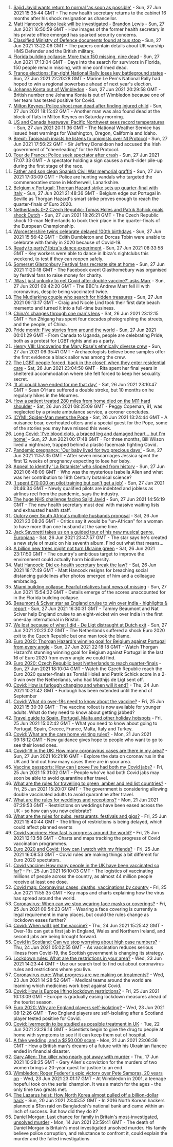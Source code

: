 1. [Sajid Javid wants return to normal 'as soon as possible'](https://www.bbc.co.uk/news/uk-57627708) - Sun, 27 Jun 2021 15:35:44 GMT - The new health secretary returns to the cabinet 16 months after his shock resignation as chancellor.
2. [Matt Hancock video leak will be investigated - Brandon Lewis](https://www.bbc.co.uk/news/uk-politics-57628523) - Sun, 27 Jun 2021 16:50:59 GMT - How images of the former health secretary in his private office emerged has sparked security concerns.
3. [Classified Ministry of Defence documents found at bus stop](https://www.bbc.co.uk/news/uk-57624942) - Sun, 27 Jun 2021 13:22:06 GMT - The papers contain details about UK warship HMS Defender and the British military.
4. [Florida building collapse: More than 150 missing, nine dead](https://www.bbc.co.uk/news/world-us-canada-57631698) - Sun, 27 Jun 2021 17:13:04 GMT - Days into the search for survivors in Florida, 150 people remain missing, with nine confirmed dead.
5. [France elections: Far-right National Rally loses key battleground states](https://www.bbc.co.uk/news/world-europe-57631418) - Sun, 27 Jun 2021 22:20:28 GMT - Marine Le Pen's National Rally had hoped to win a regional powerbase ahead of next year's election.
6. [Johanna Konta out of Wimbledon](https://www.bbc.co.uk/sport/tennis/57632878) - Sun, 27 Jun 2021 20:29:58 GMT - British number one Johanna Konta is out of Wimbledon because one of her team has tested positive for Covid.
7. [Milton Keynes: Police shoot man dead after finding injured child](https://www.bbc.co.uk/news/uk-england-beds-bucks-herts-57627055) - Sun, 27 Jun 2021 18:15:42 GMT - Another man was also found dead at the block of flats in Milton Keynes on Saturday morning.
8. [US and Canada heatwave: Pacific Northwest sees record temperatures](https://www.bbc.co.uk/news/world-us-canada-57626173) - Sun, 27 Jun 2021 20:11:36 GMT - The National Weather Service has issued heat warnings for Washington, Oregon, California and Idaho.
9. [Brexit: Taoiseach insists he listens to unionists over NI Protocol](https://www.bbc.co.uk/news/world-europe-57631812) - Sun, 27 Jun 2021 17:56:22 GMT - Sir Jeffrey Donaldson had accused the Irish government of "cheerleading" for the NI Protocol.
10. [Tour de France: Police seek spectator after crash](https://www.bbc.co.uk/news/world-europe-57631134) - Sun, 27 Jun 2021 17:07:33 GMT - A spectator holding a sign causes a multi-rider pile-up during the first stage of the race.
11. [Father and son clean Spanish Civil War memorial graffiti](https://www.bbc.co.uk/news/uk-scotland-glasgow-west-57631372) - Sun, 27 Jun 2021 17:03:09 GMT - Police are hunting vandals who targeted the commemorative stone in Motherwell, Lanarkshire.
12. [Belgium v Portugal: Thorgan Hazard strike sets up quarter-final with Italy](https://www.bbc.co.uk/sport/football/51198525) - Sun, 27 Jun 2021 21:48:36 GMT - Belgium edge out Portugal in Seville as Thorgan Hazard's smart strike proves enough to reach the quarter-finals of Euro 2020.
13. [Netherlands 0-2 Czech Republic: Tomas Holes and Patrik Schick goals shock Dutch](https://www.bbc.co.uk/sport/football/51198518) - Sun, 27 Jun 2021 18:26:21 GMT - The Czech Republic shock 10-man Netherlands to book their place in the quarter-finals of the European Championship.
14. [Worcestershire twins celebrate delayed 100th birthdays](https://www.bbc.co.uk/news/uk-england-hereford-worcester-57631022) - Sun, 27 Jun 2021 15:56:42 GMT - Edith Dumbleton and Dorcas Tobin were unable to celebrate with family in 2020 because of Covid-19.
15. [Ready to party? Ibiza's dance experiment](https://www.bbc.co.uk/news/world-europe-57614377) - Sun, 27 Jun 2021 08:33:58 GMT - Key workers were able to dance in Ibiza's nightclubs this weekend, to test if they can reopen safely.
16. [Somerset Glastonbury Festival fans recreate site at home](https://www.bbc.co.uk/news/uk-england-somerset-57628893) - Sun, 27 Jun 2021 11:20:18 GMT - The Facebook event Glasthomebury was organised by festival fans to raise money for charity.
17. ['Was I just unlucky to get Covid after double vaccine?' asks Marr](https://www.bbc.co.uk/news/uk-57628287) - Sun, 27 Jun 2021 09:42:20 GMT - The BBC's Andrew Marr fell ill with coronavirus, despite being vaccinated twice.
18. [The Mudlarking couple who search for hidden treasures](https://www.bbc.co.uk/news/uk-scotland-57583068) - Sun, 27 Jun 2021 09:13:17 GMT - Craig and Nicole Lind took their first date beach memento and turned it into a full-time business.
19. [China's changes through one man's lens](https://www.bbc.co.uk/news/world-asia-china-57603023) - Sat, 26 Jun 2021 23:12:15 GMT - Yan Zhigang has spent four decades photographing the streets, and the people, of China.
20. [Pride month: Five stories from around the world](https://www.bbc.co.uk/news/world-57604310) - Sun, 27 Jun 2021 00:01:29 GMT - From Canada to Uganda, people are celebrating Pride, both as a protest for LGBT rights and as a party.
21. [Henry VIII: Uncovering the Mary Rose's ethnically diverse crew](https://www.bbc.co.uk/news/uk-wales-57601942) - Sun, 27 Jun 2021 06:35:41 GMT - Archaeologists believe bone samples offer the first evidence a black sailor was among the crew.
22. [The LGBT people forced 'back in the closet' when they enter residential care](https://www.bbc.co.uk/news/uk-57604411) - Sat, 26 Jun 2021 23:04:50 GMT - Rita spent her final years in sheltered accommodation where she felt forced to keep her sexuality secret.
23. [‘It all could have ended for me that day'](https://www.bbc.co.uk/news/uk-northern-ireland-57586924) - Sat, 26 Jun 2021 23:10:47 GMT - Sean O'Hare suffered a double stroke, but 10 months on he regularly hikes in the Mournes.
24. [How a patient treated 280 miles from home died on the M11 hard shoulder](https://www.bbc.co.uk/news/uk-england-norfolk-57575298) - Sat, 26 Jun 2021 08:25:09 GMT - Peggy Copeman, 81, was neglected by a private ambulance service, a coroner concludes.
25. [ICYMI: Spider-Man meets the Pope](https://www.bbc.co.uk/news/world-57589858) - Sat, 26 Jun 2021 13:24:44 GMT - A nuisance bear, overheated otters and a special guest for the Pope, some of the stories you may have missed this week.
26. [Long Covid: 'I've blood clots, a braced leg and damaged heart... but I'm home'](https://www.bbc.co.uk/news/uk-57569540) - Sun, 27 Jun 2021 00:17:48 GMT - For three months, Bill Wilson lived a nightmare, trapped behind a plastic facemask fighting Covid.
27. [Pandemic pregnancy: 'Our baby lived for two precious days'](https://www.bbc.co.uk/news/uk-57627740) - Sun, 27 Jun 2021 11:57:35 GMT - After seven miscarriages Jessica spent the first 12 weeks of pregnancy expecting to lose her baby.
28. [Appeal to identify 'La Botaniste' who slipped from history](https://www.bbc.co.uk/news/science-environment-57601841) - Sun, 27 Jun 2021 06:48:09 GMT - Who was the mysterious Isabella Allen and what was her contribution to 19th Century botanical science?
29. ['I spent £70,000 on pilot training but can't get a job'](https://www.bbc.co.uk/news/business-57449833) - Sun, 27 Jun 2021 01:46:34 GMT - Newly qualified pilots are indebted and jobless as airlines reel from the pandemic, says the industry.
30. [The huge NHS challenge facing Sajid Javid](https://www.bbc.co.uk/news/health-57628533) - Sun, 27 Jun 2021 14:56:19 GMT - The new health secretary must deal with massive waiting lists and exhausted health staff.
31. [Outcry over South Africa's multiple husbands proposal](https://www.bbc.co.uk/news/world-africa-57548646) - Sat, 26 Jun 2021 23:08:26 GMT - Critics say it would be "un-African" for a woman to have more than one husband at the same time.
32. [Jack Savoretti takes us on a guided tour of his new musical genre, Europiana](https://www.bbc.co.uk/news/entertainment-arts-57609207) - Sat, 26 Jun 2021 23:47:57 GMT - The star says he's created a new style of music on his seventh album. Find out what that means...
33. [A billion new trees might not turn Ukraine green](https://www.bbc.co.uk/news/world-europe-57566701) - Sat, 26 Jun 2021 23:17:50 GMT - The country's ambitious target to improve the environment could actually harm biodiversity.
34. [Matt Hancock: Did ex-health secretary break the law?](https://www.bbc.co.uk/news/57611369) - Sat, 26 Jun 2021 18:17:49 GMT - Matt Hancock resigns for breaching social distancing guidelines after photos emerged of him and a colleague embracing.
35. [Miami building collapse: Fearful relatives hunt news of missing](https://www.bbc.co.uk/news/world-us-canada-57609104) - Sun, 27 Jun 2021 15:54:32 GMT - Details emerge of the scores unaccounted for in the Florida building collapse.
36. [Beaumont & Sciver star as England cruise to win over India - highlights & report](https://www.bbc.co.uk/sport/cricket/57629552) - Sun, 27 Jun 2021 16:30:31 GMT - Tammy Beaumont and Nat Sciver help England cruise to an eight-wicket win over India in the first one-day international in Bristol.
37. [We lost because of what I did - De Ligt distraught at Dutch exit](https://www.bbc.co.uk/sport/football/57632560) - Sun, 27 Jun 2021 20:23:02 GMT - The Netherlands suffered a shock Euro 2020 exit to the Czech Republic but one man took the blame.
38. [Euro 2020: Thorgan Hazard's winning goal for Belgium against Portugal from every angle](https://www.bbc.co.uk/sport/av/football/57631865) - Sun, 27 Jun 2021 22:18:18 GMT - Watch Thorgan Hazard's stunning winning goal for Belgium against Portugal in the last 16 of Euro 2020 from every angle we could find.
39. [Euro 2020: Czech Republic beat Netherlands to reach quarter-finals](https://www.bbc.co.uk/sport/av/football/57632085) - Sun, 27 Jun 2021 18:10:04 GMT - Watch the Czech Republic reach the Euro 2020 quarter-finals as Tomáš Holeš and Patrik Schick score in a 2-0 win over the Netherlands, who had Matthijs de Ligt sent off.
40. [Covid: How is furlough changing and when will it end?](https://www.bbc.co.uk/news/explainers-52135342) - Thu, 24 Jun 2021 10:21:42 GMT - Furlough has been extended until the end of September
41. [Covid: What do over-18s need to know about the vaccine?](https://www.bbc.co.uk/news/health-57273875) - Fri, 25 Jun 2021 15:30:39 GMT - The vaccine rollout is now available for younger adults. What do they need to know about getting jabbed?
42. [Travel guide to Spain, Portugal, Malta and other holiday hotspots](https://www.bbc.co.uk/news/explainers-56997931) - Fri, 25 Jun 2021 15:02:42 GMT - What you need to know about going to Portugal, Spain, Greece, France, Malta, Italy and Turkey.
43. [Covid: What are the care home visiting rules?](https://www.bbc.co.uk/news/explainers-53503712) - Mon, 21 Jun 2021 09:18:12 GMT - New guidance gives hope to people who want to go to see their loved ones.
44. [Covid-19 in the UK: How many coronavirus cases are there in my area?](https://www.bbc.co.uk/news/uk-51768274) - Sun, 27 Jun 2021 16:21:16 GMT - Explore the data on coronavirus in the UK and find out how many cases there are in your area.
45. [Vaccine passports: How can I prove I've had both my Covid jabs?](https://www.bbc.co.uk/news/explainers-55718553) - Fri, 25 Jun 2021 15:31:02 GMT - People who've had both Covid jabs may soon be able to avoid quarantine after travel.
46. [What are the rules for travelling to green, amber and red list countries?](https://www.bbc.co.uk/news/explainers-52544307) - Fri, 25 Jun 2021 15:20:07 GMT - The government is considering allowing double vaccinated adults to avoid quarantine after travel.
47. [What are the rules for weddings and receptions?](https://www.bbc.co.uk/news/explainers-52811509) - Mon, 21 Jun 2021 07:29:53 GMT - Restrictions on weddings have been eased across the UK - so how can you now celebrate?
48. [What are the rules for pubs, restaurants, festivals and gigs?](https://www.bbc.co.uk/news/business-52977388) - Fri, 25 Jun 2021 15:40:44 GMT - The lifting of restrictions is being delayed, which could affect planned events
49. [Covid vaccines: How fast is progress around the world?](https://www.bbc.co.uk/news/world-56237778) - Fri, 25 Jun 2021 12:13:58 GMT - Charts and maps tracking the progress of Covid vaccination programmes.
50. [Euro 2020 and Covid: How can I watch with my friends?](https://www.bbc.co.uk/news/uk-57386719) - Fri, 25 Jun 2021 16:08:53 GMT - Covid rules are making things a bit different for Euro 2020 spectators.
51. [Covid vaccine: How many people in the UK have been vaccinated so far?](https://www.bbc.co.uk/news/health-55274833) - Fri, 25 Jun 2021 16:10:03 GMT - The logistics of vaccinating millions of people across the country, as almost 44 million people receive at least one dose.
52. [Covid map: Coronavirus cases, deaths, vaccinations by country](https://www.bbc.co.uk/news/world-51235105) - Fri, 25 Jun 2021 11:55:35 GMT - Key maps and charts explaining how the virus has spread around the world.
53. [Coronavirus: When can we stop wearing face masks or coverings?](https://www.bbc.co.uk/news/health-51205344) - Fri, 25 Jun 2021 09:54:23 GMT - Wearing a face covering is currently a legal requirement in many places, but could the rules change as lockdown eases further?
54. [Covid: When will I get the vaccine?](https://www.bbc.co.uk/news/health-55045639) - Thu, 24 Jun 2021 15:25:42 GMT - Over-18s can get a first jab in England, Wales and Northern Ireland, and second jabs are being brought forward.
55. [Covid in Scotland: Can we stop worrying about high case numbers?](https://www.bbc.co.uk/news/uk-scotland-57581952) - Thu, 24 Jun 2021 05:02:55 GMT - As vaccination reduces serious illness from Covid-19, the Scottish government is changing its strategy.
56. [Lockdown rules: What are the restrictions in your area?](https://www.bbc.co.uk/news/uk-54373904) - Wed, 23 Jun 2021 14:23:44 GMT - Use our search tool to find out about coronavirus rules and restrictions where you live.
57. [Coronavirus cure: What progress are we making on treatments?](https://www.bbc.co.uk/news/health-52354520) - Wed, 23 Jun 2021 14:28:52 GMT - Medical teams around the world are learning which medicines work best against Covid.
58. [Covid: How is Europe lifting lockdown restrictions?](https://www.bbc.co.uk/news/explainers-53640249) - Fri, 25 Jun 2021 10:13:09 GMT - Europe is gradually easing lockdown measures ahead of the tourist season.
59. [Euro 2020: Why are England players self-isolating?](https://www.bbc.co.uk/news/explainers-57568450) - Wed, 23 Jun 2021 08:12:26 GMT - Two England players are self-isolating after a Scotland player tested positive for Covid.
60. [Covid: Ivermectin to be studied as possible treatment in UK](https://www.bbc.co.uk/news/health-57570377) - Tue, 22 Jun 2021 23:29:14 GMT - Scientists begin to give the drug to people at home with symptoms to see if it can keep them out of hospital.
61. [A fake wedding, and a $250,000 scam](https://www.bbc.co.uk/news/world-europe-57358241) - Mon, 21 Jun 2021 23:06:36 GMT - How a British man's dreams of a future with his Ukrainian fiancee ended in financial disaster.
62. [Gary Allen: The killer who nearly got away with murder](https://www.bbc.co.uk/news/uk-england-57331321) - Thu, 17 Jun 2021 10:28:25 GMT - Gary Allen's conviction for the murders of two women brings a 20-year quest for justice to an end.
63. [Wimbledon: Roger Federer's epic victory over Pete Sampras, 20 years on](https://www.bbc.co.uk/sport/tennis/57514035) - Wed, 23 Jun 2021 23:01:17 GMT - At Wimbledon in 2001, a teenage hopeful took on the serial champion. It was a match for the ages - the only time two greats met.
64. [The Lazarus heist: How North Korea almost pulled off a billion-dollar hack](https://www.bbc.co.uk/news/stories-57520169) - Sun, 20 Jun 2021 23:45:52 GMT - In 2016 North Korean hackers planned a $1bn raid on Bangladesh's national bank and came within an inch of success. But how did they do it?
65. [Daniel Morgan: Last chance for family in Britain's most-investigated, unsolved murder](https://www.bbc.co.uk/news/uk-57073302) - Mon, 14 Jun 2021 23:59:41 GMT - The death of Daniel Morgan is Britain's most investigated unsolved murder. His family believe police corruption, and reluctance to confront it, could explain the murder and the failed investigations
